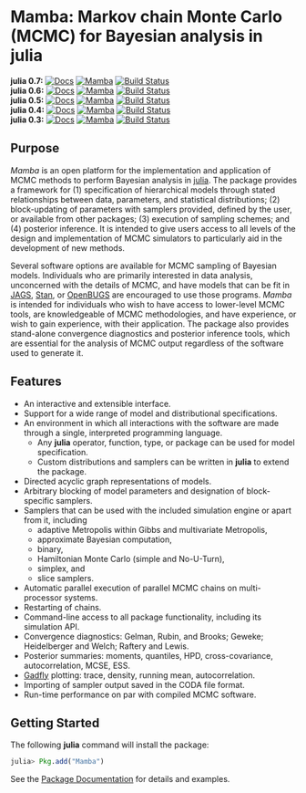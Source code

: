 # Mamba: Markov chain Monte Carlo (MCMC) for Bayesian analysis in julia

**julia 0.7:** [![Docs](https://readthedocs.org/projects/mambajl/badge/?version=release-0.12)](http://mambajl.readthedocs.io/en/release-0.12/)
[![Mamba](http://pkg.julialang.org/badges/Mamba_0.7.svg)](http://pkg.julialang.org/?pkg=Mamba&ver=0.7)
[![Build Status](https://travis-ci.org/brian-j-smith/Mamba.jl.svg?branch=release-0.12)](https://travis-ci.org/brian-j-smith/Mamba.jl)  
**julia 0.6:** [![Docs](https://readthedocs.org/projects/mambajl/badge/?version=release-0.11)](http://mambajl.readthedocs.io/en/release-0.11/)
[![Mamba](http://pkg.julialang.org/badges/Mamba_0.6.svg)](http://pkg.julialang.org/?pkg=Mamba&ver=0.6)
[![Build Status](https://travis-ci.org/brian-j-smith/Mamba.jl.svg?branch=release-0.11)](https://travis-ci.org/brian-j-smith/Mamba.jl)  
**julia 0.5:** [![Docs](https://readthedocs.org/projects/mambajl/badge/?version=release-0.10)](http://mambajl.readthedocs.io/en/release-0.10/)
[![Mamba](http://pkg.julialang.org/badges/Mamba_0.5.svg)](http://pkg.julialang.org/?pkg=Mamba&ver=0.5)
[![Build Status](https://travis-ci.org/brian-j-smith/Mamba.jl.svg?branch=release-0.10)](https://travis-ci.org/brian-j-smith/Mamba.jl)  
**julia 0.4:** [![Docs](https://readthedocs.org/projects/mambajl/badge/?version=release-0.9)](http://mambajl.readthedocs.io/en/release-0.9/)
[![Mamba](http://pkg.julialang.org/badges/Mamba_0.4.svg)](http://pkg.julialang.org/?pkg=Mamba&ver=0.4)
[![Build Status](https://travis-ci.org/brian-j-smith/Mamba.jl.svg?branch=release-0.9)](https://travis-ci.org/brian-j-smith/Mamba.jl)  
**julia 0.3:** [![Docs](https://readthedocs.org/projects/mambajl/badge/?version=release-0.4)](http://mambajl.readthedocs.io/en/release-0.4/)
[![Mamba](http://pkg.julialang.org/badges/Mamba_0.3.svg)](http://pkg.julialang.org/?pkg=Mamba&ver=0.3)
[![Build Status](https://travis-ci.org/brian-j-smith/Mamba.jl.svg?branch=release-0.4)](https://travis-ci.org/brian-j-smith/Mamba.jl)

## Purpose

*Mamba* is an open platform for the implementation and application of MCMC methods to perform Bayesian analysis in [julia](http://julialang.org/).  The package provides a framework for (1) specification of hierarchical models through stated relationships between data, parameters, and statistical distributions; (2) block-updating of parameters with samplers provided, defined by the user, or available from other packages; (3) execution of sampling schemes; and (4) posterior inference.  It is intended to give users access to all levels of the design and implementation of MCMC simulators to particularly aid in the development of new methods.

Several software options are available for MCMC sampling of Bayesian models.  Individuals who are primarily interested in data analysis, unconcerned with the details of MCMC, and have models that can be fit in [JAGS](http://mcmc-jags.sourceforge.net/), [Stan](http://mc-stan.org/), or [OpenBUGS](http://www.openbugs.net/) are encouraged to use those programs.  *Mamba* is intended for individuals who wish to have access to lower-level MCMC tools, are knowledgeable of MCMC methodologies, and have experience, or wish to gain experience, with their application.  The package also provides stand-alone convergence diagnostics and posterior inference tools, which are essential for the analysis of MCMC output regardless of the software used to generate it.

## Features

* An interactive and extensible interface.
* Support for a wide range of model and distributional specifications.
* An environment in which all interactions with the software are made through a single, interpreted programming language.
    * Any **julia** operator, function, type, or package can be used for model specification.
    * Custom distributions and samplers can be written in **julia** to extend the package.
* Directed acyclic graph representations of models.
* Arbitrary blocking of model parameters and designation of block-specific samplers.
* Samplers that can be used with the included simulation engine or apart from it, including
    * adaptive Metropolis within Gibbs and multivariate Metropolis,
    * approximate Bayesian computation,
    * binary,
    * Hamiltonian Monte Carlo (simple and No-U-Turn),
    * simplex, and
    * slice samplers.
* Automatic parallel execution of parallel MCMC chains on multi-processor systems.
* Restarting of chains.
* Command-line access to all package functionality, including its simulation API.
* Convergence diagnostics: Gelman, Rubin, and Brooks; Geweke; Heidelberger and Welch; Raftery and Lewis.
* Posterior summaries: moments, quantiles, HPD, cross-covariance, autocorrelation, MCSE, ESS.
* [Gadfly](https://github.com/dcjones/Gadfly.jl) plotting: trace, density, running mean, autocorrelation.
* Importing of sampler output saved in the CODA file format.
* Run-time performance on par with compiled MCMC software.

## Getting Started

The following **julia** command will install the package:

```julia
julia> Pkg.add("Mamba")
```

See the [Package Documentation](http://mambajl.readthedocs.io) for details and examples.
